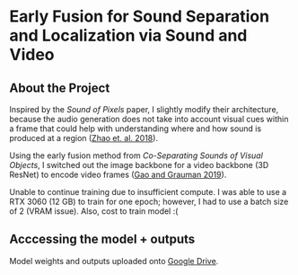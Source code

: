 # Early Fusion for Sound Separation and Localization via Sound and Video 

## About the Project
Inspired by the _Sound of Pixels_ paper, I slightly modify their architecture, because the audio generation does not take into account visual cues within a frame that could help with understanding where and how sound is produced at a region ([Zhao et. al. 2018](https://arxiv.org/abs/1804.03160)).

Using the early fusion method from _Co-Separating Sounds of Visual Objects_, I switched out the image backbone for a video backbone (3D ResNet) to encode video frames ([Gao and Grauman 2019](https://vision.cs.utexas.edu/projects/coseparation/)).

Unable to continue training due to insufficient compute. I was able to use a RTX 3060 (12 GB) to train for one epoch; however, I had to use a batch size of 2 (VRAM issue). Also, cost to train model :( 

## Acccessing the model + outputs
Model weights and outputs uploaded onto [Google Drive](https://drive.google.com/drive/folders/1sUyiPq8j1qdRlS6P5MbO5j8_XlpGmrYR?usp=sharing).
